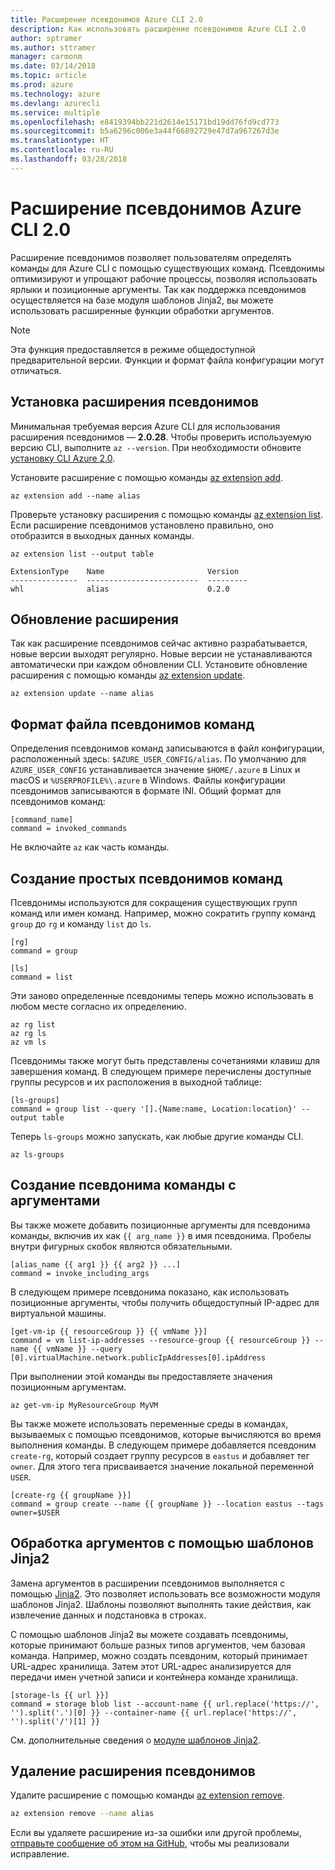 ```yaml
---
title: Расширение псевдонимов Azure CLI 2.0
description: Как использовать расширение псевдонимов Azure CLI 2.0
author: sptramer
ms.author: sttramer
manager: carmonm
ms.date: 03/14/2018
ms.topic: article
ms.prod: azure
ms.technology: azure
ms.devlang: azurecli
ms.service: multiple
ms.openlocfilehash: e8419394bb221d2614e15171bd19dd76fd9cd773
ms.sourcegitcommit: b5a6296c006e3a44f66892729e47d7a967267d3e
ms.translationtype: HT
ms.contentlocale: ru-RU
ms.lasthandoff: 03/28/2018
---
```

# <a name="the-azure-cli-20-alias-extension"></a>Расширение псевдонимов Azure CLI 2.0

Расширение псевдонимов позволяет пользователям определять команды для Azure CLI с помощью существующих команд. Псевдонимы оптимизируют и упрощают рабочие процессы, позволяя использовать ярлыки и позиционные аргументы. Так как поддержка псевдонимов осуществляется на базе модуля шаблонов Jinja2, вы можете использовать расширенные функции обработки аргументов.

> [!NOTE]
> Эта функция предоставляется в режиме общедоступной предварительной версии. Функции и формат файла конфигурации могут отличаться.

## <a name="install-the-alias-extension"></a>Установка расширения псевдонимов

Минимальная требуемая версия Azure CLI для использования расширения псевдонимов — **2.0.28**. Чтобы проверить используемую версию CLI, выполните `az --version`. При необходимости обновите [установку CLI Azure 2.0](./install-azure-cli.md).

Установите расширение с помощью команды [az extension add](/cli/azure/extension#az-extension-add).

```azurecli
az extension add --name alias
```

Проверьте установку расширения с помощью команды [az extension list](/cli/azure/extension#az-extension-list). Если расширение псевдонимов установлено правильно, оно отобразится в выходных данных команды.

```azurecli
az extension list --output table
```

```output
ExtensionType    Name                       Version
---------------  -------------------------  ---------
whl              alias                      0.2.0
```

## <a name="keep-the-extension-up-to-date"></a>Обновление расширения

Так как расширение псевдонимов сейчас активно разрабатывается, новые версии выходят регулярно. Новые версии не устанавливаются автоматически при каждом обновлении CLI. Установите обновление расширения с помощью команды [az extension update](/cli/azure/extension#az-extension-update).

```azurecli
az extension update --name alias
```

## <a name="alias-commands-file-format"></a>Формат файла псевдонимов команд

Определения псевдонимов команд записываются в файл конфигурации, расположенный здесь: `$AZURE_USER_CONFIG/alias`. По умолчанию для `AZURE_USER_CONFIG` устанавливается значение `$HOME/.azure` в Linux и macOS и `%USERPROFILE%\.azure` в Windows. Файлы конфигурации псевдонимов записываются в формате INI. Общий формат для псевдонимов команд:

```
[command_name]
command = invoked_commands
```

Не включайте `az` как часть команды.

## <a name="create-simple-alias-commands"></a>Создание простых псевдонимов команд

Псевдонимы используются для сокращения существующих групп команд или имен команд. Например, можно сократить группу команд `group` до `rg` и команду `list` до `ls`.

```
[rg]
command = group

[ls]
command = list
```

Эти заново определенные псевдонимы теперь можно использовать в любом месте согласно их определению.

```azurecli
az rg list
az rg ls
az vm ls
```

Псевдонимы также могут быть представлены сочетаниями клавиш для завершения команд. В следующем примере перечислены доступные группы ресурсов и их расположения в выходной таблице:

```
[ls-groups]
command = group list --query '[].{Name:name, Location:location}' --output table
```

Теперь `ls-groups` можно запускать, как любые другие команды CLI.

```azurecli
az ls-groups
```

## <a name="create-an-alias-command-with-arguments"></a>Создание псевдонима команды с аргументами

Вы также можете добавить позиционные аргументы для псевдонима команды, включив их как `{{ arg_name }}` в имя псевдонима. Пробелы внутри фигурных скобок являются обязательными.

```
[alias_name {{ arg1 }} {{ arg2 }} ...]
command = invoke_including_args
```

В следующем примере псевдонима показано, как использовать позиционные аргументы, чтобы получить общедоступный IP-адрес для виртуальной машины.

```
[get-vm-ip {{ resourceGroup }} {{ vmName }}]
command = vm list-ip-addresses --resource-group {{ resourceGroup }} --name {{ vmName }} --query [0].virtualMachine.network.publicIpAddresses[0].ipAddress
```

При выполнении этой команды вы предоставляете значения позиционным аргументам.

```azruecli
az get-vm-ip MyResourceGroup MyVM
```

Вы также можете использовать переменные среды в командах, вызываемых с помощью псевдонимов, которые вычисляются во время выполнения команды. В следующем примере добавляется псевдоним `create-rg`, который создает группу ресурсов в `eastus` и добавляет тег `owner`. Для этого тега присваивается значение локальной переменной `USER`.

```
[create-rg {{ groupName }}]
command = group create --name {{ groupName }} --location eastus --tags owner=$USER
```

## <a name="process-arguments-using-jinja2-templates"></a>Обработка аргументов с помощью шаблонов Jinja2

Замена аргументов в расширении псевдонимов выполняется с помощью [Jinja2](http://jinja.pocoo.org/docs/2.10/). Это позволяет использовать все возможности модуля шаблонов Jinja2. Шаблоны позволяют выполнять такие действия, как извлечение данных и подстановка в строках.

С помощью шаблонов Jinja2 вы можете создавать псевдонимы, которые принимают больше разных типов аргументов, чем базовая команда. Например, можно создать псевдоним, который принимает URL-адрес хранилища. Затем этот URL-адрес анализируется для передачи имен учетной записи и контейнера команде хранилища.

```
[storage-ls {{ url }}]
command = storage blob list --account-name {{ url.replace('https://', '').split('.')[0] }} --container-name {{ url.replace('https://', '').split('/')[1] }}
```

См. дополнительные сведения о [модуле шаблонов Jinja2](http://jinja.pocoo.org/docs/2.10/templates/).

## <a name="uninstall-the-alias-extension"></a>Удаление расширения псевдонимов

Удалите расширение с помощью команды [az extension remove](/cli/azure/extension#az-extension-remove).

```bash
az extension remove --name alias
```

Если вы удаляете расширение из-за ошибки или другой проблемы, [отправьте сообщение об этом на GitHub](https://github.com/Azure/azure-cli-extensions/issues), чтобы мы реализовали исправление.
